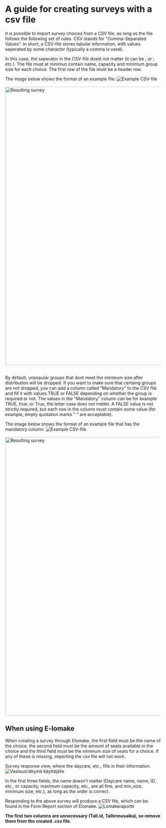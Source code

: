 # A guide for creating surveys with a csv file

It is possible to import survey choices from a CSV file, as long as the file follows the following set of rules. CSV stands for "Comma-Separated Values". In short, a CSV-file stores tabular information, with values seperated by some character (typically a comma is used).

In this case, the seperator in the CSV-file doest not matter (it can be , or ; etc.). The file must at minimun contain name, capacity and minimum group size for each choice. The first row of the file must be a header row.</br>

The image below shows the format of an example file:
<img src="/static/images/csv.png" alt="Example CSV-file">
</br></br>
<img src="static/images/csv-create.png" alt="Resulting survey" width="900">
</br></br>

By default, unpopular groups that dont meet the minimum size after distribution will be dropped. If you want to make sure that certaing groups are not dropped, you can add a column called "Mandatory" to the CSV file and fill it with values TRUE or FALSE depending on whether the group is required or not. The values in the "Mandatory" column can be for example TRUE, true, or True, the letter case does not matter. A FALSE value is not strictly required, but each row in the column must contain some value (for example, empty quotation marks " " are acceptable).

The image below shows the format of an example file that has the mandatory column:
<img src="/static/images/csv2.png" alt="Example CSV-file">
</br></br>
<img src="static/images/csv2-create.png" alt="Resulting survey" width="900">


## When using E-lomake
When creating a survey through Elomake, the first field must be the name of the choice, the second field must be the amount of seats available in the choice and the third field must be the minimum size of seats for a choice. If any of these is missing, importing the csv file will not work. 

Survey response view, where the daycare, etc., fills in their information.
<img src="/static/images/csv-reply-view.png" alt="Vastausnäkymä käyttäjälle">

In the first three fields, the name doesn't matter (Daycare name, name, ID, etc., or capacity, maximum capacity, etc., are all fine, and min_size, minimum size, etc.), as long as the order is correct.

Responding to the above survey will produce a CSV file, which can be found in the Form Report section of Elomake.
<img src="/static/images/csv-report-view.png" alt="Lomakeraportti">

<strong>The first two columns are unnecessary (Tall.id, Tallennusaika), so remove them from the created .csv file.</strong> 

